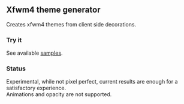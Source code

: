 ## Xfwm4 theme generator

Creates xfwm4 themes from client side decorations.

### Try it

See available [samples](https://github.com/andreldm/xfwm4-theme-generator/issues/1).

### Status

Experimental, while not pixel perfect, current results are enough for a satisfactory experience. \
Animations and opacity are not supported.
